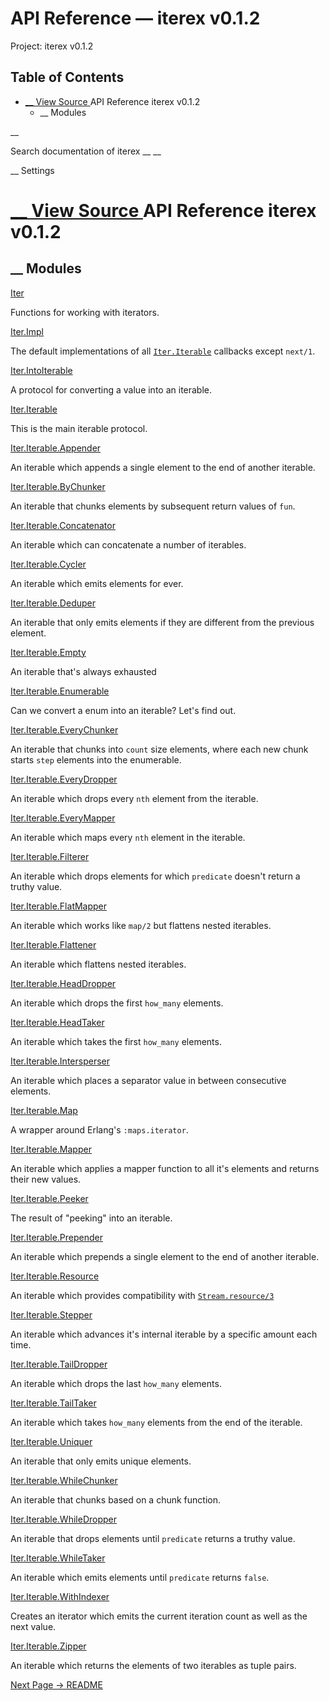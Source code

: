 # API Reference — iterex v0.1.2

Project: iterex v0.1.2

## Table of Contents

- [ __ View Source ](external_link) API Reference iterex v0.1.2
  - __ Modules

__

Search documentation of iterex __ __

__ Settings

#  [ __ View Source ](external_link) API Reference iterex v0.1.2

##  __ Modules

[Iter](external_link)

Functions for working with iterators.

[Iter.Impl](external_link)

The default implementations of all [`Iter.Iterable`](external_link) callbacks except `next/1`.

[Iter.IntoIterable](external_link)

A protocol for converting a value into an iterable.

[Iter.Iterable](external_link)

This is the main iterable protocol.

[Iter.Iterable.Appender](external_link)

An iterable which appends a single element to the end of another iterable.

[Iter.Iterable.ByChunker](external_link)

An iterable that chunks elements by subsequent return values of `fun`.

[Iter.Iterable.Concatenator](external_link)

An iterable which can concatenate a number of iterables.

[Iter.Iterable.Cycler](external_link)

An iterable which emits elements for ever.

[Iter.Iterable.Deduper](external_link)

An iterable that only emits elements if they are different from the previous element.

[Iter.Iterable.Empty](external_link)

An iterable that's always exhausted

[Iter.Iterable.Enumerable](external_link)

Can we convert a enum into an iterable? Let's find out.

[Iter.Iterable.EveryChunker](external_link)

An iterable that chunks into `count` size elements, where each new chunk starts `step` elements into the enumerable.

[Iter.Iterable.EveryDropper](external_link)

An iterable which drops every `nth` element from the iterable.

[Iter.Iterable.EveryMapper](external_link)

An iterable which maps every `nth` element in the iterable.

[Iter.Iterable.Filterer](external_link)

An iterable which drops elements for which `predicate` doesn't return a truthy value.

[Iter.Iterable.FlatMapper](external_link)

An iterable which works like `map/2` but flattens nested iterables.

[Iter.Iterable.Flattener](external_link)

An iterable which flattens nested iterables.

[Iter.Iterable.HeadDropper](external_link)

An iterable which drops the first `how_many` elements.

[Iter.Iterable.HeadTaker](external_link)

An iterable which takes the first `how_many` elements.

[Iter.Iterable.Intersperser](external_link)

An iterable which places a separator value in between consecutive elements.

[Iter.Iterable.Map](external_link)

A wrapper around Erlang's `:maps.iterator`.

[Iter.Iterable.Mapper](external_link)

An iterable which applies a mapper function to all it's elements and returns their new values.

[Iter.Iterable.Peeker](external_link)

The result of "peeking" into an iterable.

[Iter.Iterable.Prepender](external_link)

An iterable which prepends a single element to the end of another iterable.

[Iter.Iterable.Resource](external_link)

An iterable which provides compatibility with [`Stream.resource/3`](external_link)

[Iter.Iterable.Stepper](external_link)

An iterable which advances it's internal iterable by a specific amount each time.

[Iter.Iterable.TailDropper](external_link)

An iterable which drops the last `how_many` elements.

[Iter.Iterable.TailTaker](external_link)

An iterable which takes `how_many` elements from the end of the iterable.

[Iter.Iterable.Uniquer](external_link)

An iterable that only emits unique elements.

[Iter.Iterable.WhileChunker](external_link)

An iterable that chunks based on a chunk function.

[Iter.Iterable.WhileDropper](external_link)

An iterable that drops elements until `predicate` returns a truthy value.

[Iter.Iterable.WhileTaker](external_link)

An iterable which emits elements until `predicate` returns `false`.

[Iter.Iterable.WithIndexer](external_link)

Creates an iterator which emits the current iteration count as well as the next value.

[Iter.Iterable.Zipper](external_link)

An iterable which returns the elements of two iterables as tuple pairs.

[ Next Page →  README  ](external_link)

